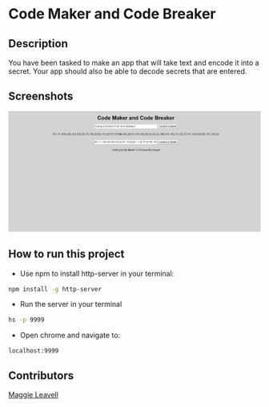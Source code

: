 # Code Maker and Code Breaker

## Description
You have been tasked to make an app that will take text and encode it into a secret. Your app should also be able to decode secrets that are entered.

## Screenshots
![main screenshot](./images/Snag_30726994.png)

## How to run this project
* Use npm to install http-server in your terminal:
```sh
npm install -g http-server
```
* Run the server in your terminal
```sh
hs -p 9999
```
* Open chrome and navigate to:
```
localhost:9999
```

## Contributors
[Maggie Leavell](https://github.com/mjleavell)